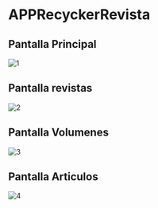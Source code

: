 # APPRecyckerRevista
## Pantalla Principal
![1](https://user-images.githubusercontent.com/96128820/178652693-e69cbc16-c37b-405b-9aa4-f4c91588af9f.jpeg)
## Pantalla revistas
![2](https://user-images.githubusercontent.com/96128820/178652784-665498e6-4923-45e2-b20b-d38f91277fff.jpeg)
## Pantalla Volumenes
![3](https://user-images.githubusercontent.com/96128820/178652834-b8abee87-0c64-4831-b49e-9eba8cc65f36.jpeg)
## Pantalla Articulos
![4](https://user-images.githubusercontent.com/96128820/178652882-61fdca6f-6663-4870-8043-476344b5ad26.jpeg)
